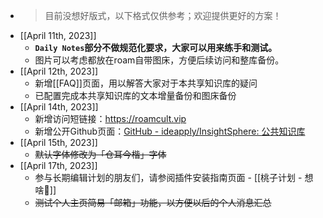 - > 目前没想好版式，以下格式仅供参考；欢迎提供更好的方案！
- [[April 11th, 2023]]
    - __`Daily Notes`部分不做规范化要求，大家可以用来练手和测试。__
    - 图片可以考虑都放在roam自带图床，方便后续访问和整库备份。
- [[April 12th, 2023]]
    - 新增[[FAQ]]页面，用以解答大家对于本共享知识库的疑问
    - 已配置完成本共享知识库的文本增量备份和图床备份
- [[April 14th, 2023]]
    - 新增访问短链接：https://roamcult.vip
    - 新增公开Github页面：[GitHub - ideapply/InsightSphere: 公共知识库](https://github.com/ideapply/InsightSphere)
- [[April 15th, 2023]]
    - ~~默认字体修改为「仓耳今楷」字体~~
- [[April 17th, 2023]]
    - 参与长期编辑计划的朋友们，请参阅插件安装指南页面 - [[桃子计划 - 想啥🍑]]
    - ~~测试个人主页简易「邮箱」功能，以方便以后的个人消息汇总~~
